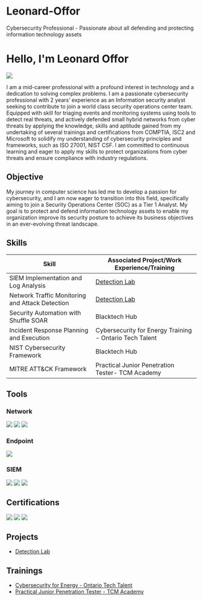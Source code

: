 # Leonard-Offor
Cybersecurity Professional - Passionate about all defending and protecting information technology assets


# Hello, I'm Leonard Offor
<a href="https://www.linkedin.com/in/leonard-offor/"><img src="https://img.shields.io/badge/-LinkedIn-0072b1?&style=for-the-badge&logo=linkedin&logoColor=white" /></a>

I am a mid-career professional with a profound interest in technology and a dedication to solving complex problems. I am a passionate cybersecurity professional with 2 years’ experience as an Information security analyst seeking to contribute to join a world class security operations center team. Equipped with skill for triaging events and monitoring systems using tools to detect real threats, and actively defended small hybrid networks from cyber threats by applying the knowledge, skills and aptitude gained from my undertaking of several trainings and certifications from COMPTIA, ISC2 and Microsoft to solidify my understanding of cybersecurity principles and frameworks, such as ISO 27001, NIST CSF. I am committed to continuous learning and eager to apply my skills to protect organizations from cyber threats and ensure compliance with industry regulations. 

## Objective

My journey in computer science has led me to develop a passion for cybersecurity, and I am now eager to transition into this field, specifically aiming to join a Security Operations Center (SOC) as a Tier 1 Analyst. My goal is to protect and defend information technology assets to enable my organization improve its security posture to achieve its business objectives in an ever-evolving threat landscape.

## Skills

| Skill                                         | Associated Project/Work Experience/Training       |
|-----------------------------------------------|---------------------------------------------------|
| SIEM Implementation and Log Analysis          | <a href="https://github.com/Davinci042/Detection-Lab">Detection Lab</a>|
| Network Traffic Monitoring and Attack Detection | <a href="https://github.com/Davinci042/Detection-Lab">Detection Lab</a>|
| Security Automation with Shuffle SOAR         | Blacktech Hub|
| Incident Response Planning and Execution      |Cybersecurity for Energy Training - Ontario Tech Talent|
| NIST Cybersecurity Framework                  | Blacktech Hub|
| MITRE ATT&CK Framework                        | Practical Junior Penetration Tester- TCM Academy|


## Tools

### Network
<div>
    <img src="https://img.shields.io/badge/-Wireshark-1679A7?&style=for-the-badge&logo=Wireshark&logoColor=white" />
    <img src="https://img.shields.io/badge/-Nmap-990000?&style=for-the-badge&logo=nmap&logoColor=white" />
    <img src="https://img.shields.io/badge/-Metasploit-ED1C24?&style=for-the-badge&logo=metasploit&logoColor=white" />

</div>

### Endpoint
<div>
    <img src="https://img.shields.io/badge/-Microsoft_Defender_for_Endpoint-00A4EF?&style=for-the-badge&logo=Microsoft&logoColor=white" />
</div>

### SIEM
<div>
    <img src="https://img.shields.io/badge/-Microsoft_Sentinel-0078D4?&style=for-the-badge&logo=Microsoft&logoColor=white" />
    <img src="https://img.shields.io/badge/-Splunk-000000?&style=for-the-badge&logo=Splunk&logoColor=white" />
    <img src="https://img.shields.io/badge/-Elastic-005571?&style=for-the-badge&logo=Elastic&logoColor=white" />
</div>

## Certifications
<div>
<img src="https://img.shields.io/badge/-Security%2B-FF0000?&style=for-the-badge&logo=CompTIA&logoColor=white" />
<img src="https://img.shields.io/badge/-Azure%20Fundamentals-0078D4?&style=for-the-badge&logo=microsoftazure&logoColor=white" />
<img src="https://img.shields.io/badge/-ISC2%20Cybersecurity-0058E2?&style=for-the-badge&logo=isc2&logoColor=white" />
</div>

## Projects
- <a href="https://github.com/Davinci042/Detection-Lab">Detection Lab</a>
  
## Trainings
- <a href="https://imgur.com/a/mEGdVCE">Cybersecurity for Energy - Ontario Tech Talent</a>
- <a href="https://imgur.com/a/kEibfnM">Practical Junior Penetration Tester - TCM Academy</a>

